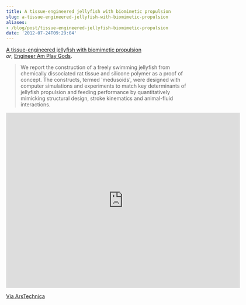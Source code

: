 ```yaml
---
title: A tissue-engineered jellyfish with biomimetic propulsion
slug: a-tissue-engineered-jellyfish-with-biomimetic-propulsion
aliases:
- /blog/post/tissue-engineered-jellyfish-biomimetic-propulsion
date: '2012-07-24T09:29:04'
---
```


<p><a href="http://www.nature.com/nbt/journal/vaop/ncurrent/full/nbt.2269.html">A tissue-engineered jellyfish with biomimetic propulsion</a><br>
<i>or</i>, <a href="http://dresdencodak.com/2009/09/22/caveman-science-fiction/">Engineer Am Play Gods</a>.</p>

<blockquote>We report the construction of a freely swimming jellyfish from chemically dissociated rat tissue and silicone polymer as a proof of concept. The constructs, termed 'medusoids', were designed with computer simulations and experiments to match key determinants of jellyfish propulsion and feeding performance by quantitatively mimicking structural design, stroke kinematics and animal-fluid interactions.</blockquote>

<p style="text-align: center;"><iframe width="640" height="480" src="http://www.youtube-nocookie.com/embed/OWclTQbDJ64?rel=0" frameborder="0" allowfullscreen></iframe></p>

<p><a href="http://arstechnica.com/science/2012/07/synthetic-jellyfish-a-hybrid-of-rat-hearts-and-plastic/" title="Synthetic jellyfish a hybrid of rat hearts and plastic">Via ArsTechnica</a></p>

<!--more-->
